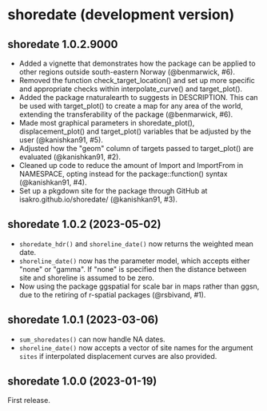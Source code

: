 # shoredate (development version)

## shoredate 1.0.2.9000
- Added a vignette that demonstrates how the package can be applied to other
 regions outside south-eastern Norway (@benmarwick, #6).
- Removed the function check_target_location() and set up more specific and
 appropriate checks within interpolate_curve() and target_plot().
- Added the package rnaturalearth to suggests in DESCRIPTION. This can be used
 with target_plot() to create a map for any area of the world, extending the 
 transferability of the package (@benmarwick, #6).
- Made most graphical parameters in shoredate_plot(), displacement_plot() and 
 target_plot() variables that be adjusted by the user (@kanishkan91, #5).
- Adjusted how the "geom" column of targets passed to target_plot() are evaluated 
  (@kanishkan91, #2).
- Cleaned up code to reduce the amount of Import and ImportFrom in NAMESPACE,
 opting instead for the package::function() syntax (@kanishkan91, #4).
- Set up a pkgdown site for the package through GitHub at 
  isakro.github.io/shoredate/ (@kanishkan91, #3).

## shoredate 1.0.2 (2023-05-02)
 - `shoredate_hdr()` and `shoreline_date()` now returns the weighted mean date.
 - `shoreline_date()` now has the parameter model, which accepts either "none" 
 or "gamma". If "none" is specified then the distance between site and shoreline
 is assumed to be zero.
 - Now using the package ggspatial for scale bar in maps rather than ggsn, due 
 to the retiring of r-spatial packages (@rsbivand, #1).

## shoredate 1.0.1 (2023-03-06)

 - `sum_shoredates()` can now handle NA dates.
 - `shoreline_date()` now accepts a vector of site names for the argument 
 `sites` if interpolated displacement curves are also provided.

## shoredate 1.0.0 (2023-01-19)
First release.
